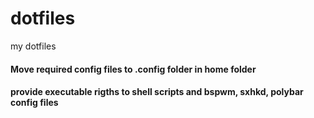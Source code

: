 # dotfiles
my dotfiles

#### Move required config files to .config folder in home folder
#### provide executable rigths to shell scripts and bspwm, sxhkd, polybar config files
